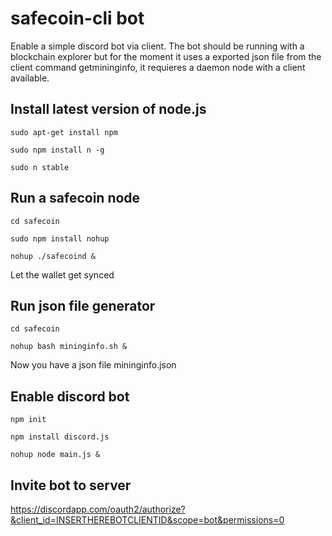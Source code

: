 # safecoin-cli bot

Enable a simple discord bot via client. The bot should be running with a blockchain explorer but for the moment it uses a exported json file from the client command getmininginfo, it requieres a daemon node with a client available.

## Install latest version of node.js

```
sudo apt-get install npm

sudo npm install n -g

sudo n stable
```


## Run a safecoin node

```
cd safecoin 

sudo npm install nohup

nohup ./safecoind &

```
Let the wallet get synced 


## Run json file generator

```
cd safecoin

nohup bash mininginfo.sh &
```
Now you have a json file mininginfo.json

## Enable discord bot
```
npm init 

npm install discord.js

nohup node main.js &
```

## Invite bot to server

https://discordapp.com/oauth2/authorize?&client_id=INSERTHEREBOTCLIENTID&scope=bot&permissions=0
